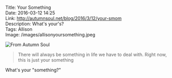 Title: Your Something  
Date: 2016-03-12 14:25  
Link: http://autumnsoul.net/blog/2016/3/12/your-smom  
Description: What's your's?  
Tags: Allison  
Image: /images/allisonyoursomething.jpeg  

![From Autumn Soul][1]

> There will always be something in life we have to deal with. Right now, this is just your something

What's your "something?"

[1]: /images/allisonyoursomething.jpeg "Allison's purple flower picture"